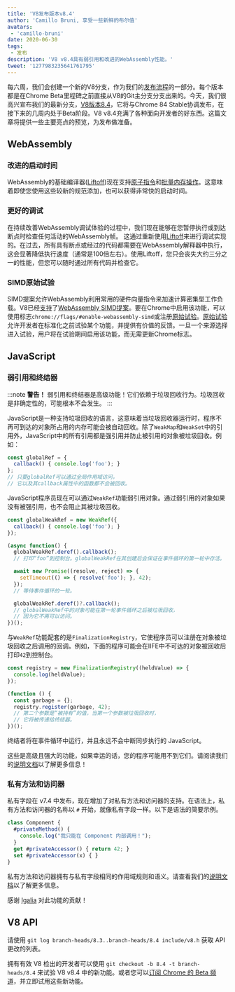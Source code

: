 ```yaml
---
title: 'V8发布版本v8.4'
author: 'Camillo Bruni, 享受一些新鲜的布尔值'
avatars:
 - 'camillo-bruni'
date: 2020-06-30
tags:
 - 发布
description: 'V8 v8.4具有弱引用和改进的WebAssembly性能。'
tweet: '1277983235641761795'
---
```

每六周，我们会创建一个新的V8分支，作为我们的[发布流程](https://v8.dev/docs/release-process)的一部分。每个版本都是在Chrome Beta里程碑之前直接从V8的Git主分支分支出来的。今天，我们很高兴宣布我们的最新分支，[V8版本8.4](https://chromium.googlesource.com/v8/v8.git/+log/branch-heads/8.4)，它将与Chrome 84 Stable协调发布，在接下来的几周内处于Beta阶段。V8 v8.4充满了各种面向开发者的好东西。这篇文章将提供一些主要亮点的预览，为发布做准备。

<!--truncate-->
## WebAssembly

### 改进的启动时间

WebAssembly的基础编译器([Liftoff](https://v8.dev/blog/liftoff))现在支持[原子指令](https://github.com/WebAssembly/threads)和[批量内存操作](https://github.com/WebAssembly/bulk-memory-operations)。这意味着即使您使用这些较新的规范添加，也可以获得非常快的启动时间。

### 更好的调试

在持续改善WebAssembly调试体验的过程中，我们现在能够在您暂停执行或到达断点时检查任何活动的WebAssembly帧。
这通过重新使用[Liftoff](https://v8.dev/blog/liftoff)来进行调试实现的。在过去，所有具有断点或经过的代码都需要在WebAssembly解释器中执行，这会显著降低执行速度（通常是100倍左右）。使用Liftoff，您只会丧失大约三分之一的性能，但您可以随时通过所有代码并检查它。

### SIMD原始试验

SIMD提案允许WebAssembly利用常用的硬件向量指令来加速计算密集型工作负载。V8已经[支持](https://v8.dev/features/simd)了[WebAssembly SIMD提案](https://github.com/WebAssembly/simd)。要在Chrome中启用该功能，可以使用标志`chrome://flags/#enable-webassembly-simd`或注册[原始试验](https://developers.chrome.com/origintrials/#/view_trial/-4708513410415853567)。[原始试验](https://github.com/GoogleChrome/OriginTrials/blob/gh-pages/developer-guide.md)允许开发者在标准化之前试验某个功能，并提供有价值的反馈。一旦一个来源选择进入试验，用户将在试验期间启用该功能，而无需更新Chrome标志。

## JavaScript

### 弱引用和终结器

:::note
**警告！** 弱引用和终结器是高级功能！它们依赖于垃圾回收行为。垃圾回收是非确定性的，可能根本不会发生。
:::

JavaScript是一种支持垃圾回收的语言，这意味着当垃圾回收器运行时，程序不再可到达的对象所占用的内存可能会被自动回收。除了`WeakMap`和`WeakSet`中的引用外，JavaScript中的所有引用都是强引用并防止被引用的对象被垃圾回收。例如：

```js
const globalRef = {
  callback() { console.log('foo'); }
};
// 只要globalRef可以通过全局作用域访问，
// 它以及其callback属性中的函数都不会被回收。
```

JavaScript程序员现在可以通过`WeakRef`功能弱引用对象。通过弱引用的对象如果没有被强引用，也不会阻止其被垃圾回收。

```js
const globalWeakRef = new WeakRef({
  callback() { console.log('foo'); }
});

(async function() {
  globalWeakRef.deref().callback();
  // 打印“foo”到控制台。globalWeakRef在其创建后会保证在事件循环的第一轮中存活。

  await new Promise((resolve, reject) => {
    setTimeout(() => { resolve('foo'); }, 42);
  });
  // 等待事件循环的一轮。

  globalWeakRef.deref()?.callback();
  // globalWeakRef中的对象可能在第一轮事件循环之后被垃圾回收，
  // 因为它不再可以访问。
})();
```

与`WeakRef`功能配套的是`FinalizationRegistry`，它使程序员可以注册在对象被垃圾回收之后调用的回调。例如，下面的程序可能会在IIFE中不可达的对象被回收后打印`42`到控制台。

```js
const registry = new FinalizationRegistry((heldValue) => {
  console.log(heldValue);
});

(function () {
  const garbage = {};
  registry.register(garbage, 42);
  // 第二个参数是“被持有”的值，当第一个参数被垃圾回收时，
  // 它将被传递给终结器。
})();
```

终结者将在事件循环中运行，并且永远不会中断同步执行的 JavaScript。

这些是高级且强大的功能，如果幸运的话，您的程序可能用不到它们。请阅读我们的[说明文档](https://v8.dev/features/weak-references)以了解更多信息！

### 私有方法和访问器

私有字段在 v7.4 中发布，现在增加了对私有方法和访问器的支持。在语法上，私有方法和访问器的名称以 `#` 开始，就像私有字段一样。以下是语法的简要示例。

```js
class Component {
  #privateMethod() {
    console.log("我只能在 Component 内部调用！");
  }
  get #privateAccessor() { return 42; }
  set #privateAccessor(x) { }
}
```

私有方法和访问器拥有与私有字段相同的作用域规则和语义。请查看我们的[说明文档](https://v8.dev/features/class-fields)以了解更多信息。

感谢 [Igalia](https://twitter.com/igalia) 对此功能的贡献！

## V8 API

请使用 `git log branch-heads/8.3..branch-heads/8.4 include/v8.h` 获取 API 更改的列表。

拥有有效 V8 检出的开发者可以使用 `git checkout -b 8.4 -t branch-heads/8.4` 来试验 V8 v8.4 中的新功能。或者您可以[订阅 Chrome 的 Beta 频道](https://www.google.com/chrome/browser/beta.html)，并立即试用这些新功能。

